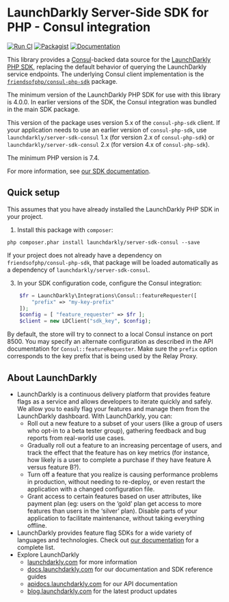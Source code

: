 # LaunchDarkly Server-Side SDK for PHP - Consul integration

[![Run CI](https://github.com/launchdarkly/php-server-sdk-consul/actions/workflows/ci.yml/badge.svg)](https://github.com/launchdarkly/php-server-sdk-consul/actions/workflows/ci.yml)
[![Packagist](https://img.shields.io/packagist/v/launchdarkly/server-sdk-consul.svg?style=flat-square)](https://packagist.org/packages/launchdarkly/server-sdk-consul)
[![Documentation](https://img.shields.io/static/v1?label=GitHub+Pages&message=API+reference&color=00add8)](https://launchdarkly.github.io/php-server-sdk-consul)

This library provides a [Consul](https://www.consul.io/)-backed data source for the [LaunchDarkly PHP SDK](https://github.com/launchdarkly/php-server-sdk), replacing the default behavior of querying the LaunchDarkly service endpoints. The underlying Consul client implementation is the [`friendsofphp/consul-php-sdk`](https://github.com/FriendsOfPHP/consul-php-sdk) package.

The minimum version of the LaunchDarkly PHP SDK for use with this library is 4.0.0. In earlier versions of the SDK, the Consul integration was bundled in the main SDK package.

This version of the package uses version 5.x of the `consul-php-sdk` client. If your application needs to use an earlier version of `consul-php-sdk`, use `launchdarkly/server-sdk-consul` 1.x (for version 2.x of `consul-php-sdk`) or `launchdarkly/server-sdk-consul` 2.x (for version 4.x of `consul-php-sdk`).

The minimum PHP version is 7.4.

For more information, see [our SDK documentation](https://docs.launchdarkly.com/sdk/features/storing-data).

## Quick setup

This assumes that you have already installed the LaunchDarkly PHP SDK in your project.

1. Install this package with `composer`:

```shell
php composer.phar install launchdarkly/server-sdk-consul --save
```

If your project does not already have a dependency on `friendsofphp/consul-php-sdk`, that package will be loaded automatically as a dependency of `launchdarkly/server-sdk-consul`.

3. In your SDK configuration code, configure the Consul integration:

```php
    $fr = LaunchDarkly\Integrations\Consul::featureRequester([
        "prefix" => "my-key-prefix"
    ]);
    $config = [ "feature_requester" => $fr ];
    $client = new LDClient("sdk_key", $config);
```

By default, the store will try to connect to a local Consul instance on port 8500. You may specify an alternate configuration as described in the API documentation for `Consul::featureRequester`. Make sure the `prefix` option corresponds to the key prefix that is being used by the Relay Proxy.

## About LaunchDarkly

* LaunchDarkly is a continuous delivery platform that provides feature flags as a service and allows developers to iterate quickly and safely. We allow you to easily flag your features and manage them from the LaunchDarkly dashboard.  With LaunchDarkly, you can:
    * Roll out a new feature to a subset of your users (like a group of users who opt-in to a beta tester group), gathering feedback and bug reports from real-world use cases.
    * Gradually roll out a feature to an increasing percentage of users, and track the effect that the feature has on key metrics (for instance, how likely is a user to complete a purchase if they have feature A versus feature B?).
    * Turn off a feature that you realize is causing performance problems in production, without needing to re-deploy, or even restart the application with a changed configuration file.
    * Grant access to certain features based on user attributes, like payment plan (eg: users on the ‘gold’ plan get access to more features than users in the ‘silver’ plan). Disable parts of your application to facilitate maintenance, without taking everything offline.
* LaunchDarkly provides feature flag SDKs for a wide variety of languages and technologies. Check out [our documentation](https://docs.launchdarkly.com/docs) for a complete list.
* Explore LaunchDarkly
    * [launchdarkly.com](https://www.launchdarkly.com/ "LaunchDarkly Main Website") for more information
    * [docs.launchdarkly.com](https://docs.launchdarkly.com/  "LaunchDarkly Documentation") for our documentation and SDK reference guides
    * [apidocs.launchdarkly.com](https://apidocs.launchdarkly.com/  "LaunchDarkly API Documentation") for our API documentation
    * [blog.launchdarkly.com](https://blog.launchdarkly.com/  "LaunchDarkly Blog Documentation") for the latest product updates
